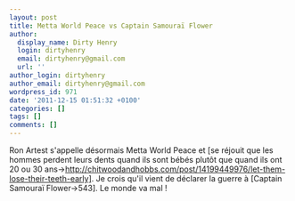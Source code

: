 ```yaml
---
layout: post
title: Metta World Peace vs Captain Samouraï Flower
author:
  display_name: Dirty Henry
  login: dirtyhenry
  email: dirtyhenry@gmail.com
  url: ''
author_login: dirtyhenry
author_email: dirtyhenry@gmail.com
wordpress_id: 971
date: '2011-12-15 01:51:32 +0100'
categories: []
tags: []
comments: []
---
```

Ron Artest s'appelle désormais Metta World Peace et [se réjouit que les hommes perdent leurs dents quand ils sont bébés plutôt que quand ils ont 20 ou 30 ans->http://chitwoodandhobbs.com/post/14199449976/let-them-lose-their-teeth-early]. Je crois qu'il vient de déclarer la guerre à [Captain Samouraï Flower->543]. Le monde va mal !

